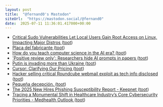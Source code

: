 ```yaml
---
layout: post
title:  "@fernand0's Mastodon"
siteUrl:  "https://mastodon.social/@fernand0"
date:  2025-07-11 11:36:01.417000+00:00
---
```

*  [Critical Sudo Vulnerabilities Let Local Users Gain Root Access on Linux, Impacting Major Distros ](https://thehackernews.com/2025/07/critical-sudo-vulnerabilities-let-local.htm) ([toot](https://mastodon.social/@fernand0/114834391788045501))
*  [Placa del fabricante ](https://www.flickr.com/photos/fernand0/54636829770) ([toot](https://mastodon.social/@fernand0/114834329021735410))
*  [How do you teach computer science in the AI era? ](https://www.thestar.com.my/tech/tech-news/2025/07/01/how-do-you-teach-computer-science-in-the-ai-er) ([toot](https://mastodon.social/@fernand0/114834184488298312))
*  ['Positive review only': Researchers hide AI prompts in papers ](https://asia.nikkei.com/Business/Technology/Artificial-intelligence/Positive-review-only-Researchers-hide-AI-prompts-in-paper) ([toot](https://mastodon.social/@fernand0/114833850497547715))
*  [Putin is invading more than Ukraine ](https://www.politico.eu/article/vladimir-putin-invasion-ukraine-russia-romania-elections-democracy-nato-eu-donald-trump) ([toot](https://mastodon.social/@fernand0/114833656687843383))
*  [Cursor: Clarifying Our Pricing ](https://simonwillison.net/2025/Jul/5/cursor-clarifying-our-pricing) ([toot](https://mastodon.social/@fernand0/114832039605151910))
*  [Hacker selling critical Roundcube webmail exploit as tech info disclosed ](https://www.bleepingcomputer.com/news/security/hacker-selling-critical-roundcube-webmail-exploit-as-tech-info-disclosed) ([toot](https://mastodon.social/@fernand0/114830917445579153))
*  [Pequeña decepción. ](https://avecesunafoto.wordpress.com/2025/07/10/pequena-decepcion) ([toot](https://mastodon.social/@fernand0/114830199673510109))
*  [The 2025 New Hires Phishing Susceptibility Report - Keepnet ](https://keepnetlabs.com/reports/new-hires-phishing-susceptibility-repor) ([toot](https://mastodon.social/@fernand0/114830120340115712))
*  [Tracing a Monumental Shift in Healthcare Industry’s Core Cybersecurity Priorities - Medhealth Outlook ](https://medhealthoutlook.com/tracing-a-monumental-shift-in-healthcare-industrys-core-cybersecurity-priorities) ([toot](https://mastodon.social/@fernand0/114829862363142385))
